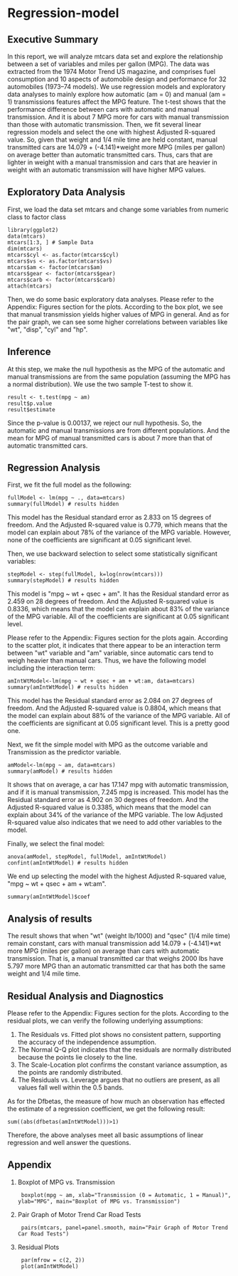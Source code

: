 # Regression-model
## Executive Summary
In this report, we will analyze mtcars data set and explore the relationship between a set of variables and miles per gallon (MPG). The data was extracted from the 1974 Motor Trend US magazine, and comprises fuel consumption and 10 aspects of automobile design and performance for 32 automobiles (1973–74 models). We use regression models and exploratory data analyses to mainly explore how automatic (am = 0) and manual (am = 1) transmissions features affect the MPG feature. The t-test shows that the performance difference between cars with automatic and manual transmission. And it is about 7 MPG more for cars with manual transmission than those with automatic transmission. Then, we fit several linear regression models and select the one with highest Adjusted R-squared value. So, given that weight and 1/4 mile time are held constant, manual transmitted cars are 14.079 + (-4.141)*weight more MPG (miles per gallon) on average better than automatic transmitted cars. Thus, cars that are lighter in weight with a manual transmission and cars that are heavier in weight with an automatic transmission will have higher MPG values.

## Exploratory Data Analysis
First, we load the data set mtcars and change some variables from numeric class to factor class
  
    library(ggplot2)
    data(mtcars)
    mtcars[1:3, ] # Sample Data
    dim(mtcars)
    mtcars$cyl <- as.factor(mtcars$cyl)
    mtcars$vs <- as.factor(mtcars$vs)
    mtcars$am <- factor(mtcars$am)
    mtcars$gear <- factor(mtcars$gear)
    mtcars$carb <- factor(mtcars$carb)
    attach(mtcars)

Then, we do some basic exploratory data analyses. Please refer to the Appendix: Figures section for the plots. According to the box plot, we see that manual transmission yields higher values of MPG in general. And as for the pair graph, we can see some higher correlations between variables like "wt", "disp", "cyl" and "hp".

## Inference
At this step, we make the null hypothesis as the MPG of the automatic and manual transmissions are from the same population (assuming the MPG has a normal distribution). We use the two sample T-test to show it.
    
    result <- t.test(mpg ~ am)
    result$p.value
    result$estimate

Since the p-value is 0.00137, we reject our null hypothesis. So, the automatic and manual transmissions are from different populations. And the mean for MPG of manual transmitted cars is about 7 more than that of automatic transmitted cars.

## Regression Analysis

First, we fit the full model as the following:
  
    fullModel <- lm(mpg ~ ., data=mtcars)
    summary(fullModel) # results hidden

This model has the Residual standard error as 2.833 on 15 degrees of freedom. And the Adjusted R-squared value is 0.779, which means that the model can explain about 78% of the variance of the MPG variable. However, none of the coefficients are significant at 0.05 significant level.

Then, we use backward selection to select some statistically significant variables:

    stepModel <- step(fullModel, k=log(nrow(mtcars)))
    summary(stepModel) # results hidden
  
This model is "mpg ~ wt + qsec + am". It has the Residual standard error as 2.459 on 28 degrees of freedom. And the Adjusted R-squared value is 0.8336, which means that the model can explain about 83% of the variance of the MPG variable. All of the coefficients are significant at 0.05 significant level.

Please refer to the Appendix: Figures section for the plots again. According to the scatter plot, it indicates that there appear to be an interaction term between "wt" variable and "am" variable, since automatic cars tend to weigh heavier than manual cars. Thus, we have the following model including the interaction term:

    amIntWtModel<-lm(mpg ~ wt + qsec + am + wt:am, data=mtcars)
    summary(amIntWtModel) # results hidden

This model has the Residual standard error as 2.084 on 27 degrees of freedom. And the Adjusted R-squared value is 0.8804, which means that the model can explain about 88% of the variance of the MPG variable. All of the coefficients are significant at 0.05 significant level. This is a pretty good one.

Next, we fit the simple model with MPG as the outcome variable and Transmission as the predictor variable.

    amModel<-lm(mpg ~ am, data=mtcars)
    summary(amModel) # results hidden

It shows that on average, a car has 17.147 mpg with automatic transmission, and if it is manual transmission, 7.245 mpg is increased. This model has the Residual standard error as 4.902 on 30 degrees of freedom. And the Adjusted R-squared value is 0.3385, which means that the model can explain about 34% of the variance of the MPG variable. The low Adjusted R-squared value also indicates that we need to add other variables to the model.

Finally, we select the final model:

    anova(amModel, stepModel, fullModel, amIntWtModel) 
    confint(amIntWtModel) # results hidden
    
We end up selecting the model with the highest Adjusted R-squared value, "mpg ~ wt + qsec + am + wt:am".

    summary(amIntWtModel)$coef

## Analysis of results

The result shows that when "wt" (weight lb/1000) and "qsec" (1/4 mile time) remain constant, cars with manual transmission add 14.079 + (-4.141)*wt more MPG (miles per gallon) on average than cars with automatic transmission. That is, a manual transmitted car that weighs 2000 lbs have 5.797 more MPG than an automatic transmitted car that has both the same weight and 1/4 mile time.    

## Residual Analysis and Diagnostics

Please refer to the Appendix: Figures section for the plots. According to the residual plots, we can verify the following underlying assumptions:
1. The Residuals vs. Fitted plot shows no consistent pattern, supporting the accuracy of the independence assumption.
2. The Normal Q-Q plot indicates that the residuals are normally distributed because the points lie closely to the line.
3. The Scale-Location plot confirms the constant variance assumption, as the points are randomly distributed.
4. The Residuals vs. Leverage argues that no outliers are present, as all values fall well within the 0.5 bands.

As for the Dfbetas, the measure of how much an observation has effected the estimate of a regression coefficient, we get the following result:

    sum((abs(dfbetas(amIntWtModel)))>1)
    
Therefore, the above analyses meet all basic assumptions of linear regression and well answer the questions.


## Appendix 

1. Boxplot of MPG vs. Transmission
    
        boxplot(mpg ~ am, xlab="Transmission (0 = Automatic, 1 = Manual)", ylab="MPG", main="Boxplot of MPG vs. Transmission")

2. Pair Graph of Motor Trend Car Road Tests
        
        pairs(mtcars, panel=panel.smooth, main="Pair Graph of Motor Trend Car Road Tests")

3. Residual Plots
        
        par(mfrow = c(2, 2))
        plot(amIntWtModel)
